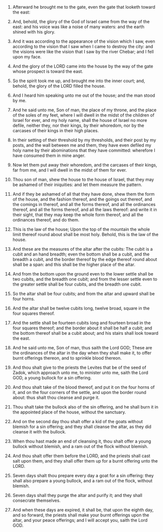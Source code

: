1. Afterward he brought me to the gate, even the gate that looketh
toward the east:

2. And, behold, the glory of the God of Israel came
from the way of the east: and his voice was like a noise of many
waters: and the earth shined with his glory.

3. And it was according to the appearance of the vision which I saw,
even according to the vision that I saw when I came to destroy the
city: and the visions were like the vision that I saw by the river
Chebar; and I fell upon my face.

4. And the glory of the LORD came into the house by the way of the
gate whose prospect is toward the east.

5. So the spirit took me up, and brought me into the inner court;
and, behold, the glory of the LORD filled the house.

6. And I heard him speaking unto me out of the house; and the man
stood by me.

7. And he said unto me, Son of man, the place of my throne, and the
place of the soles of my feet, where I will dwell in the midst of the
children of Israel for ever, and my holy name, shall the house of
Israel no more defile, neither they, nor their kings, by their
whoredom, nor by the carcases of their kings in their high places.

8. In their setting of their threshold by my thresholds, and their
post by my posts, and the wall between me and them, they have even
defiled my holy name by their abominations that they have committed:
wherefore I have consumed them in mine anger.

9. Now let them put away their whoredom, and the carcases of their
kings, far from me, and I will dwell in the midst of them for ever.

10. Thou son of man, shew the house to the house of Israel, that
they may be ashamed of their iniquities: and let them measure the
pattern.

11. And if they be ashamed of all that they have done, shew them the
form of the house, and the fashion thereof, and the goings out
thereof, and the comings in thereof, and all the forms thereof, and
all the ordinances thereof, and all the forms thereof, and all the
laws thereof: and write it in their sight, that they may keep the
whole form thereof, and all the ordinances thereof, and do them.

12. This is the law of the house; Upon the top of the mountain the
whole limit thereof round about shall be most holy. Behold, this is
the law of the house.

13. And these are the measures of the altar after the cubits: The
cubit is a cubit and an hand breadth; even the bottom shall be a
cubit, and the breadth a cubit, and the border thereof by the edge
thereof round about shall be a span: and this shall be the higher
place of the altar.

14. And from the bottom upon the ground even to the lower settle
shall be two cubits, and the breadth one cubit; and from the lesser
settle even to the greater settle shall be four cubits, and the
breadth one cubit.

15. So the altar shall be four cubits; and from the altar and upward
shall be four horns.

16. And the altar shall be twelve cubits long, twelve broad, square
in the four squares thereof.

17. And the settle shall be fourteen cubits long and fourteen broad
in the four squares thereof; and the border about it shall be half a
cubit; and the bottom thereof shall be a cubit about; and his stairs
shall look toward the east.

18. And he said unto me, Son of man, thus saith the Lord GOD; These
are the ordinances of the altar in the day when they shall make it, to
offer burnt offerings thereon, and to sprinkle blood thereon.

19. And thou shalt give to the priests the Levites that be of the
seed of Zadok, which approach unto me, to minister unto me, saith the
Lord GOD, a young bullock for a sin offering.

20. And thou shalt take of the blood thereof, and put it on the four
horns of it, and on the four corners of the settle, and upon the
border round about: thus shalt thou cleanse and purge it.

21. Thou shalt take the bullock also of the sin offering, and he
shall burn it in the appointed place of the house, without the
sanctuary.

22. And on the second day thou shalt offer a kid of the goats
without blemish for a sin offering; and they shall cleanse the altar,
as they did cleanse it with the bullock.

23. When thou hast made an end of cleansing it, thou shalt offer a
young bullock without blemish, and a ram out of the flock without
blemish.

24. And thou shalt offer them before the LORD, and the priests shall
cast salt upon them, and they shall offer them up for a burnt offering
unto the LORD.

25. Seven days shalt thou prepare every day a goat for a sin
offering: they shall also prepare a young bullock, and a ram out of
the flock, without blemish.

26. Seven days shall they purge the altar and purify it; and they
shall consecrate themselves.

27. And when these days are expired, it shall be, that upon the
eighth day, and so forward, the priests shall make your burnt
offerings upon the altar, and your peace offerings; and I will accept
you, saith the Lord GOD.